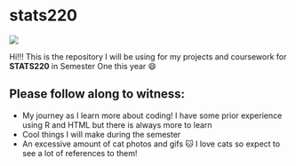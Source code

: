 # stats220

![](https://www.icegif.com/wp-content/uploads/2023/03/icegif-1573.gif)

Hi!!! This is the repository I will be using for my projects and coursework for **STATS220** in Semester One this year 😄

## Please follow along to witness: ##
* My journey as I learn more about coding! I have some prior experience using R and HTML but there is always more to learn
* Cool things I will make during the semester
* An excessive amount of cat photos and gifs 🐱 I love cats so expect to see a lot of references to them!
